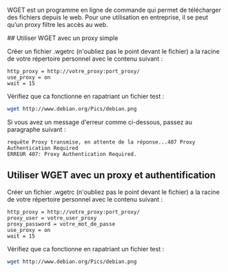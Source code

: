 WGET est un programme en ligne de commande qui permet de télécharger des fichiers depuis le web. Pour une utilisation en entreprise, 
il se peut qu’un proxy filtre les accès au web.


## Utiliser WGET avec un proxy simple

Créer un fichier .wgetrc (n'oubliez pas le point devant le fichier) a la racine de votre répertoire personnel avec le contenu suivant :

~~~
http_proxy = http://votre_proxy:port_proxy/
use_proxy = on
wait = 15
~~~

Vérifiez que ca fonctionne en rapatriant un fichier test :

``` sh
wget http://www.debian.org/Pics/debian.png
``` 

Si vous avez un message d'erreur comme ci-dessous, passez au paragraphe suivant :

~~~
requête Proxy transmise, en attente de la réponse...407 Proxy Authentication Required
ERREUR 407: Proxy Authentication Required.
~~~

## Utiliser WGET avec un proxy et authentification

Créer un fichier .wgetrc (n'oubliez pas le point devant le fichier) a la racine de votre répertoire personnel avec le contenu suivant :

~~~
http_proxy = http://votre_proxy:port_proxy/
proxy_user = votre_user_proxy
proxy_password = votre_mot_de_passe
use_proxy = on
wait = 15
~~~

Vérifiez que ca fonctionne en rapatriant un fichier test :

``` sh
wget http://www.debian.org/Pics/debian.png
``` 
<!-- --- tags: linux, network -->